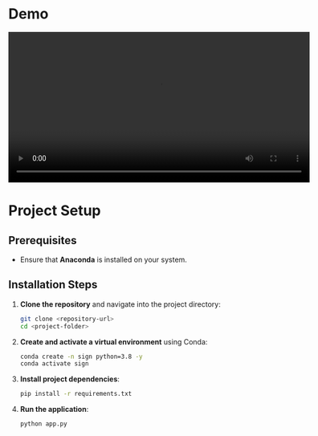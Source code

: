 # Demo
<video src="./assets/Projet-IA.mp4" controls width="600">
  Your browser does not support the video tag.
</video>


# Project Setup

## Prerequisites  
- Ensure that **Anaconda** is installed on your system.  

## Installation Steps  
1. **Clone the repository** and navigate into the project directory:  
   ```bash
   git clone <repository-url>
   cd <project-folder>
   ```
2. **Create and activate a virtual environment** using Conda:  
   ```bash
   conda create -n sign python=3.8 -y
   conda activate sign
   ```
3. **Install project dependencies**:  
   ```bash
   pip install -r requirements.txt
   ```
4. **Run the application**:  
   ```bash
   python app.py
   ```
